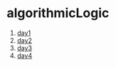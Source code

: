 # algorithmicLogic

1. [day1](code1/README.md)
2. [day2](code2/README.md)
3. [day3](code3/README.md)
4. [day4](code4/README.md)
